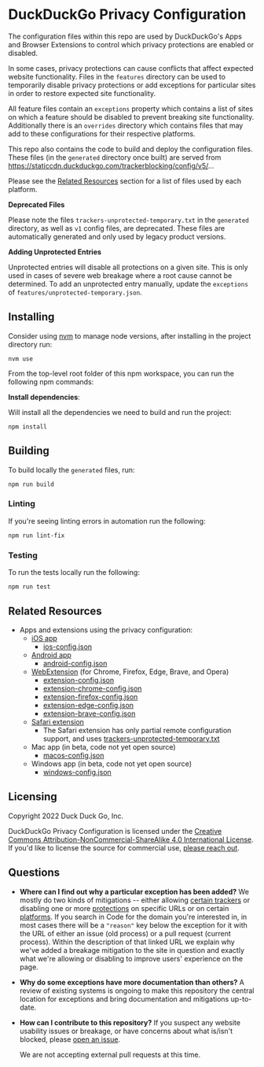 # DuckDuckGo Privacy Configuration

The configuration files within this repo are used by DuckDuckGo's Apps and Browser Extensions to control which privacy protections are enabled or disabled.

In some cases, privacy protections can cause conflicts that affect expected website functionality. Files in the `features` directory can be used to temporarily disable privacy protections or add exceptions for particular sites in order to restore expected site functionality.

All feature files contain an `exceptions` property which contains a list of sites on which a feature should be disabled to prevent breaking site functionality. Additionally there is an `overrides` directory which contains files that may add to these configurations for their respective platforms.

This repo also contains the code to build and deploy the configuration files.
These files (in the `generated` directory once built) are served from
https://staticcdn.duckduckgo.com/trackerblocking/config/v5/...

Please see the [Related Resources](#Related-Resources) section for a list of
files used by each platform.

**Deprecated Files**

Please note the files `trackers-unprotected-temporary.txt` in the `generated` directory, as well as `v1` config
files, are deprecated. These files are automatically generated and only used by
legacy product versions.

**Adding Unprotected Entries**

Unprotected entries will disable all protections on a given site. This is only used in cases of severe web breakage where a root cause cannot be determined. To add an unprotected entry manually, update the `exceptions` of `features/unprotected-temporary.json`.

## Installing

Consider using [nvm](https://github.com/nvm-sh/nvm) to manage node versions, after installing in the project directory run:

```
nvm use
```

From the top-level root folder of this npm workspace, you can run the following npm commands:

**Install dependencies**:

Will install all the dependencies we need to build and run the project:
```
npm install
```

## Building

To build locally the `generated` files, run:

```
npm run build
```

### Linting

If you're seeing linting errors in automation run the following:

```
npm run lint-fix
```

### Testing

To run the tests locally run the following:

```
npm run test
```

## Related Resources

-   Apps and extensions using the privacy configuration:
    -   [iOS app](https://github.com/duckduckgo/iOS)
        -   [ios-config.json](https://staticcdn.duckduckgo.com/trackerblocking/config/v2/ios-config.json)
    -   [Android app](https://github.com/duckduckgo/Android)
        -   [android-config.json](https://staticcdn.duckduckgo.com/trackerblocking/config/v2/android-config.json)
    -   [WebExtension](https://github.com/duckduckgo/duckduckgo-privacy-extension) (for Chrome, Firefox, Edge, Brave, and Opera)
        -   [extension-config.json](https://staticcdn.duckduckgo.com/trackerblocking/config/v2/extension-config.json)
        -   [extension-chrome-config.json](https://staticcdn.duckduckgo.com/trackerblocking/config/v2/extension-chrome-config.json)
        -   [extension-firefox-config.json](https://staticcdn.duckduckgo.com/trackerblocking/config/v2/extension-firefox-config.json)
        -   [extension-edge-config.json](https://staticcdn.duckduckgo.com/trackerblocking/config/v2/extension-edge-config.json)
        -   [extension-brave-config.json](https://staticcdn.duckduckgo.com/trackerblocking/config/v2/extension-brave-config.json)
    -   [Safari extension](https://github.com/duckduckgo/privacy-essentials-safari)
        -   The Safari extension has only partial remote configuration support, and uses
            [trackers-unprotected-temporary.txt](https://staticcdn.duckduckgo.com/trackerblocking/config/trackers-unprotected-temporary.txt)
    -   Mac app (in beta, code not yet open source)
        -   [macos-config.json](https://staticcdn.duckduckgo.com/trackerblocking/config/v2/macos-config.json)
    -   Windows app (in beta, code not yet open source)
        -   [windows-config.json](https://staticcdn.duckduckgo.com/trackerblocking/config/v2/windows-config.json)

## Licensing

Copyright 2022 Duck Duck Go, Inc.

DuckDuckGo Privacy Configuration is licensed under the [Creative Commons Attribution-NonCommercial-ShareAlike 4.0 International License](https://creativecommons.org/licenses/by-nc-sa/4.0/).
If you'd like to license the source for commercial use, [please reach out](https://help.duckduckgo.com/duckduckgo-help-pages/company/contact-us/).

## Questions

-   **Where can I find out why a particular exception has been added?** We mostly do two kinds of mitigations -- either allowing [certain trackers](https://github.com/duckduckgo/privacy-configuration/tree/main/features/tracker-allowlist.json) or disabling one or more [protections](https://github.com/duckduckgo/privacy-configuration/tree/main/features) on specific URLs or on certain [platforms](https://github.com/duckduckgo/privacy-configuration/tree/main/overrides). If you search in Code for the domain you're interested in, in most cases there will be a `"reason"` key below the exception for it with the URL of either an issue (old process) or a pull request (current process). Within the description of that linked URL we explain why we've added a breakage mitigation to the site in question and exactly what we're allowing or disabling to improve users' experience on the page.

-   **Why do some exceptions have more documentation than others?** A review of
    existing systems is ongoing to make this repository the central location for
    exceptions and bring documentation and mitigations up-to-date.

-   **How can I contribute to this repository?** If you suspect any website
    usability issues or breakage, or have concerns about what is/isn't blocked,
    please [open an issue](https://github.com/duckduckgo/privacy-configuration/issues/new?assignees=&labels=&projects=&template=breakage-form.yml&title=Broken+Site%3A+).

    We are not accepting external pull requests at this time.
